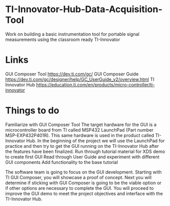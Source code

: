 # TI-Innovator-Hub-Data-Acquisition-Tool
Work on building a basic instrumentation tool for portable signal measurements using the classroom ready TI-Innovator 

# Links
GUI Composer Tool
https://dev.ti.com/gc/
GUI Composer Guide
https://dev.ti.com/gc/designer/help/GC_UserGuide_v2/overview.html
TI Innovator Hub
https://education.ti.com/en/products/micro-controller/ti-innovator

# Things to do
Familiarize with GUI Composer Tool
The target hardware for the GUI is a microcontroller board from TI called MSP432 LaunchPad (Part number MSP-EXP432P401R). This same hardware is used in the product called TI-Innovator Hub. In the beginning of the project we will use the LaunchPad for practice and then try to get the GUI running on the TI-Innovator Hub after the features have been finalized.
Run through tutorial material for XDS demo to create first GUI
Read through User Guide and experiment with different GUI components
Add functionality to the base tutorial
 
The software team is going to focus on the GUI development. Starting with TI GUI Composer, you will showcase a proof of concept. Next you will determine if sticking with GUI Composer is going to be the viable option or if other options are necessary to complete the GUI. You will proceed to improve the GUI demo to meet the project objectives and interface with the TI-Innovator Hub.
